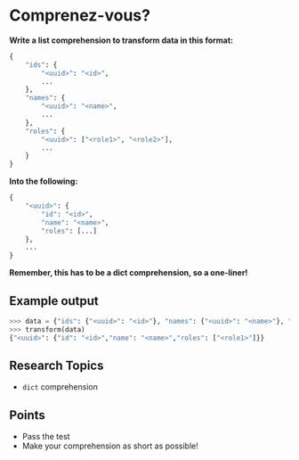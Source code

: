 Comprenez-vous?
=============

**Write a list comprehension to transform data in this format:**
```python
{
    "ids": {
        "<uuid>": "<id>",
        ...
    },
    "names": {
        "<uuid>": "<name>",
        ...
    },
    "roles": {
        "<uuid>": ["<role1>", "<role2>"],
        ...
    }
}
```
**Into the following:**
```python
{
    "<uuid>": {
        "id": "<id>",
        "name": "<name>",
        "roles": [...]
    },
    ...
}
```
**Remember, this has to be a dict comprehension, so a one-liner!**

Example output
--------------

```python
>>> data = {"ids": {"<uuid>": "<id>"}, "names": {"<uuid>": "<name>"}, "roles": {"<uuid>": ["<role1>"]}}
>>> transform(data)
{"<uuid>": {"id": "<id>","name": "<name>","roles": ["<role1>"]}}
```

Research Topics
---------------
* `dict` comprehension

Points
------

* Pass the test
* Make your comprehension as short as possible!
